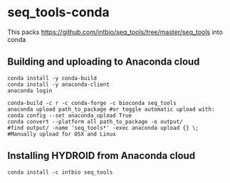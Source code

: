 # seq_tools-conda

This packs https://github.com/intbio/seq_tools/tree/master/seq_tools into conda

## Building and uploading to Anaconda cloud
```
conda install -y conda-build
conda install -y anaconda-client
anaconda login

conda-build -c r -c conda-forge -c bioconda seq_tools
anaconda upload path_to_package #or toggle automatic upload with: conda config --set anaconda_upload True
conda convert --platform all path_to_package -o output/
#find output/ -name 'seq_tools*' -exec anaconda upload {} \;
#Manually upload for OSX and Linux
```

## Installing HYDROID from Anaconda cloud

```
conda install -c intbio seq_tools
```
